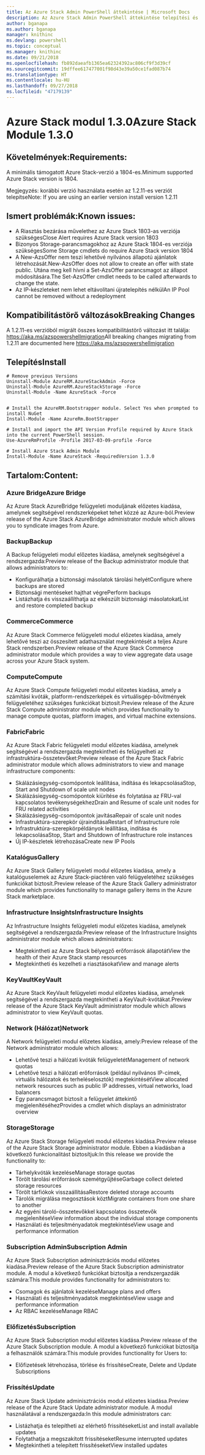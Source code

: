 ```yaml
---
title: Az Azure Stack Admin PowerShell áttekintése | Microsoft Docs
description: Az Azure Stack Admin PowerShell áttekintése telepítési és konfigurációs utasításokkal.
author: bganapa
ms.author: bganapa
manager: knithinc
ms.devlang: powershell
ms.topic: conceptual
ms.manager: knithinc
ms.date: 09/21/2018
ms.openlocfilehash: fb892daeafb1365ea62324392ac806cf9f3d39cf
ms.sourcegitcommit: 19dffee617477001f98d43e39a50ce1fad087b74
ms.translationtype: HT
ms.contentlocale: hu-HU
ms.lasthandoff: 09/27/2018
ms.locfileid: "47179139"
---
```

# <a name="azure-stack-module-130"></a><span data-ttu-id="c7bad-103">Azure Stack modul 1.3.0</span><span class="sxs-lookup"><span data-stu-id="c7bad-103">Azure Stack Module 1.3.0</span></span>

## <a name="requirements"></a><span data-ttu-id="c7bad-104">Követelmények:</span><span class="sxs-lookup"><span data-stu-id="c7bad-104">Requirements:</span></span>
<span data-ttu-id="c7bad-105">A minimális támogatott Azure Stack-verzió a 1804-es.</span><span class="sxs-lookup"><span data-stu-id="c7bad-105">Minimum supported Azure Stack version is 1804.</span></span>

<span data-ttu-id="c7bad-106">Megjegyzés: korábbi verzió használata esetén az 1.2.11-es verziót telepítse</span><span class="sxs-lookup"><span data-stu-id="c7bad-106">Note: If you are using an earlier version install version 1.2.11</span></span>

## <a name="known-issues"></a><span data-ttu-id="c7bad-107">Ismert problémák:</span><span class="sxs-lookup"><span data-stu-id="c7bad-107">Known issues:</span></span>

- <span data-ttu-id="c7bad-108">A Riasztás bezárása művelethez az Azure Stack 1803-as verziója szükséges</span><span class="sxs-lookup"><span data-stu-id="c7bad-108">Close Alert requires Azure Stack version 1803</span></span>
- <span data-ttu-id="c7bad-109">Bizonyos Storage-parancsmagokhoz az Azure Stack 1804-es verziója szükséges</span><span class="sxs-lookup"><span data-stu-id="c7bad-109">Some Storage cmdlets do require Azure Stack version 1804</span></span>
- <span data-ttu-id="c7bad-110">A New-AzsOffer nem teszi lehetővé nyilvános állapotú ajánlatok létrehozását.</span><span class="sxs-lookup"><span data-stu-id="c7bad-110">New-AzsOffer does not allow to create an offer with state public.</span></span> <span data-ttu-id="c7bad-111">Utána meg kell hívni a Set-AzsOffer parancsmagot az állapot módosítására.</span><span class="sxs-lookup"><span data-stu-id="c7bad-111">The Set-AzsOffer cmdlet needs to be called afterwards to change the state.</span></span>
- <span data-ttu-id="c7bad-112">Az IP-készleteket nem lehet eltávolítani újratelepítés nélkül</span><span class="sxs-lookup"><span data-stu-id="c7bad-112">An IP Pool cannot be removed without a redeployment</span></span>

## <a name="breaking-changes"></a><span data-ttu-id="c7bad-113">Kompatibilitástörő változások</span><span class="sxs-lookup"><span data-stu-id="c7bad-113">Breaking Changes</span></span>
<span data-ttu-id="c7bad-114">A 1.2.11-es verzióból migrált összes kompatibilitástörő változást itt találja: https://aka.ms/azspowershellmigration</span><span class="sxs-lookup"><span data-stu-id="c7bad-114">All breaking changes migrating from 1.2.11 are documented here https://aka.ms/azspowershellmigration</span></span>

## <a name="install"></a><span data-ttu-id="c7bad-115">Telepítés</span><span class="sxs-lookup"><span data-stu-id="c7bad-115">Install</span></span>
```
# Remove previous Versions
Uninstall-Module AzureRM.AzureStackAdmin -Force
Uninstall-Module AzureRM.AzureStackStorage -Force
Uninstall-Module -Name AzureStack -Force 


# Install the AzureRM.Bootstrapper module. Select Yes when prompted to install NuGet
Install-Module -Name AzureRm.BootStrapper

# Install and import the API Version Profile required by Azure Stack into the current PowerShell session.
Use-AzureRmProfile -Profile 2017-03-09-profile -Force

# Install Azure Stack Admin Module
Install-Module -Name AzureStack -RequiredVersion 1.3.0
```
## <a name="content"></a><span data-ttu-id="c7bad-116">Tartalom:</span><span class="sxs-lookup"><span data-stu-id="c7bad-116">Content:</span></span>
### <a name="azure-bridge"></a><span data-ttu-id="c7bad-117">Azure Bridge</span><span class="sxs-lookup"><span data-stu-id="c7bad-117">Azure Bridge</span></span>
<span data-ttu-id="c7bad-118">Az Azure Stack AzureBridge felügyeleti moduljának előzetes kiadása, amelynek segítségével rendszerképeket tehet közzé az Azure-ból.</span><span class="sxs-lookup"><span data-stu-id="c7bad-118">Preview release of the Azure Stack AzureBridge administrator module which allows you to syndicate images from Azure.</span></span>

### <a name="backup"></a><span data-ttu-id="c7bad-119">Backup</span><span class="sxs-lookup"><span data-stu-id="c7bad-119">Backup</span></span>
<span data-ttu-id="c7bad-120">A Backup felügyeleti modul előzetes kiadása, amelynek segítségével a rendszergazda:</span><span class="sxs-lookup"><span data-stu-id="c7bad-120">Preview release of the Backup administrator module that allows administrators to:</span></span>
- <span data-ttu-id="c7bad-121">Konfigurálhatja a biztonsági másolatok tárolási helyét</span><span class="sxs-lookup"><span data-stu-id="c7bad-121">Configure where backups are stored</span></span>
- <span data-ttu-id="c7bad-122">Biztonsági mentéseket hajthat végre</span><span class="sxs-lookup"><span data-stu-id="c7bad-122">Perform backups</span></span>
- <span data-ttu-id="c7bad-123">Listázhatja és visszaállíthatja az elkészült biztonsági másolatokat</span><span class="sxs-lookup"><span data-stu-id="c7bad-123">List and restore completed backup</span></span>

### <a name="commerce"></a><span data-ttu-id="c7bad-124">Commerce</span><span class="sxs-lookup"><span data-stu-id="c7bad-124">Commerce</span></span>
<span data-ttu-id="c7bad-125">Az Azure Stack Commerce felügyeleti modul előzetes kiadása, amely lehetővé teszi az összesített adathasználat megtekintését a teljes Azure Stack rendszerben.</span><span class="sxs-lookup"><span data-stu-id="c7bad-125">Preview release of the Azure Stack Commerce administrator module which provides a way to view aggregate data usage across your Azure Stack system.</span></span>

### <a name="compute"></a><span data-ttu-id="c7bad-126">Compute</span><span class="sxs-lookup"><span data-stu-id="c7bad-126">Compute</span></span>
<span data-ttu-id="c7bad-127">Az Azure Stack Compute felügyeleti modul előzetes kiadása, amely a számítási kvóták, platform-rendszerképek és virtuálisgép-bővítmények felügyeletéhez szükséges funkciókat biztosít.</span><span class="sxs-lookup"><span data-stu-id="c7bad-127">Preview release of the Azure Stack Compute administrator module which provides functionality to manage compute quotas, platform images, and virtual machine extensions.</span></span>

### <a name="fabric"></a><span data-ttu-id="c7bad-128">Fabric</span><span class="sxs-lookup"><span data-stu-id="c7bad-128">Fabric</span></span>
<span data-ttu-id="c7bad-129">Az Azure Stack Fabric felügyeleti modul előzetes kiadása, amelynek segítségével a rendszergazda megtekintheti és felügyelheti az infrastruktúra-összetevőket:</span><span class="sxs-lookup"><span data-stu-id="c7bad-129">Preview release of the Azure Stack Fabric administrator module which allows administrators to view and manage infrastructure components:</span></span>
- <span data-ttu-id="c7bad-130">Skálázásiegység-csomópontok leállítása, indítása és lekapcsolása</span><span class="sxs-lookup"><span data-stu-id="c7bad-130">Stop, Start and Shutdown of scale unit nodes</span></span>
- <span data-ttu-id="c7bad-131">Skálázásiegység-csomópontok kiürítése és folytatása az FRU-val kapcsolatos tevékenységekhez</span><span class="sxs-lookup"><span data-stu-id="c7bad-131">Drain and Resume of scale unit nodes for FRU related activities</span></span>
- <span data-ttu-id="c7bad-132">Skálázásiegység-csomópontok javítása</span><span class="sxs-lookup"><span data-stu-id="c7bad-132">Repair of scale unit nodes</span></span>
- <span data-ttu-id="c7bad-133">Infrastruktúra-szerepkör újraindítása</span><span class="sxs-lookup"><span data-stu-id="c7bad-133">Restart of Infrastructure role</span></span>
- <span data-ttu-id="c7bad-134">Infrastruktúra-szerepkörpéldányok leállítása, indítása és lekapcsolása</span><span class="sxs-lookup"><span data-stu-id="c7bad-134">Stop, Start and Shutdown of Infrastructure role instances</span></span>
- <span data-ttu-id="c7bad-135">Új IP-készletek létrehozása</span><span class="sxs-lookup"><span data-stu-id="c7bad-135">Create new IP Pools</span></span>


### <a name="gallery"></a><span data-ttu-id="c7bad-136">Katalógus</span><span class="sxs-lookup"><span data-stu-id="c7bad-136">Gallery</span></span>
<span data-ttu-id="c7bad-137">Az Azure Stack Gallery felügyeleti modul előzetes kiadása, amely a katalóguselemek az Azure Stack-piactéren való felügyeletéhez szükséges funkciókat biztosít.</span><span class="sxs-lookup"><span data-stu-id="c7bad-137">Preview release of the Azure Stack Gallery administrator module which provides functionality to manage gallery items in the Azure Stack marketplace.</span></span>

### <a name="infrastructure-insights"></a><span data-ttu-id="c7bad-138">Infrastructure Insights</span><span class="sxs-lookup"><span data-stu-id="c7bad-138">Infrastructure Insights</span></span>
<span data-ttu-id="c7bad-139">Az Infrastructure Insights felügyeleti modul előzetes kiadása, amelynek segítségével a rendszergazda:</span><span class="sxs-lookup"><span data-stu-id="c7bad-139">Preview release of the Infrastructure Insights administrator module which allows administrators:</span></span>
- <span data-ttu-id="c7bad-140">Megtekintheti az Azure Stack bélyegző erőforrások állapotát</span><span class="sxs-lookup"><span data-stu-id="c7bad-140">View the health of their Azure Stack stamp resources</span></span>
- <span data-ttu-id="c7bad-141">Megtekintheti és kezelheti a riasztásokat</span><span class="sxs-lookup"><span data-stu-id="c7bad-141">View and manage alerts</span></span>

### <a name="keyvault"></a><span data-ttu-id="c7bad-142">KeyVault</span><span class="sxs-lookup"><span data-stu-id="c7bad-142">KeyVault</span></span>
<span data-ttu-id="c7bad-143">Az Azure Stack KeyVault felügyeleti modul előzetes kiadása, amelynek segítségével a rendszergazda megtekintheti a KeyVault-kvótákat.</span><span class="sxs-lookup"><span data-stu-id="c7bad-143">Preview release of the Azure Stack KeyVault administrator module which allows administrator to view KeyVault quotas.</span></span>

### <a name="network"></a><span data-ttu-id="c7bad-144">Network (Hálózat)</span><span class="sxs-lookup"><span data-stu-id="c7bad-144">Network</span></span>
<span data-ttu-id="c7bad-145">A Network felügyeleti modul előzetes kiadása, amely:</span><span class="sxs-lookup"><span data-stu-id="c7bad-145">Preview release of the Network administrator module which allows:</span></span>
- <span data-ttu-id="c7bad-146">Lehetővé teszi a hálózati kvóták felügyeletét</span><span class="sxs-lookup"><span data-stu-id="c7bad-146">Management of network quotas</span></span>
- <span data-ttu-id="c7bad-147">Lehetővé teszi a hálózati erőforrások (például nyilvános IP-címek, virtuális hálózatok és terheléselosztók) megtekintését</span><span class="sxs-lookup"><span data-stu-id="c7bad-147">View allocated network resources such as public IP addresses, virtual networks, load balancers</span></span>
- <span data-ttu-id="c7bad-148">Egy parancsmagot biztosít a felügyelet áttekintő megjelenítéséhez</span><span class="sxs-lookup"><span data-stu-id="c7bad-148">Provides a cmdlet which displays an administrator overview</span></span>

### <a name="storage"></a><span data-ttu-id="c7bad-149">Storage</span><span class="sxs-lookup"><span data-stu-id="c7bad-149">Storage</span></span>
<span data-ttu-id="c7bad-150">Az Azure Stack Storage felügyeleti modul előzetes kiadása.</span><span class="sxs-lookup"><span data-stu-id="c7bad-150">Preview release of the Azure Stack Storage administrator module.</span></span>  <span data-ttu-id="c7bad-151">Ebben a kiadásban a következő funkcionalitást biztosítjuk:</span><span class="sxs-lookup"><span data-stu-id="c7bad-151">In this release we provide the functionality to:</span></span>
- <span data-ttu-id="c7bad-152">Tárhelykvóták kezelése</span><span class="sxs-lookup"><span data-stu-id="c7bad-152">Manage storage quotas</span></span>
- <span data-ttu-id="c7bad-153">Törölt tárolási erőforrások szemétgyűjtése</span><span class="sxs-lookup"><span data-stu-id="c7bad-153">Garbage collect deleted storage resources</span></span>
- <span data-ttu-id="c7bad-154">Törölt tárfiókok visszaállítása</span><span class="sxs-lookup"><span data-stu-id="c7bad-154">Restore deleted storage accounts</span></span>
- <span data-ttu-id="c7bad-155">Tárolók migrálása megosztások közt</span><span class="sxs-lookup"><span data-stu-id="c7bad-155">Migrate containers from one share to another</span></span>
- <span data-ttu-id="c7bad-156">Az egyéni tároló-összetevőkkel kapcsolatos összetevők megjelenítése</span><span class="sxs-lookup"><span data-stu-id="c7bad-156">View information about the individual storage components</span></span>
- <span data-ttu-id="c7bad-157">Használati és teljesítményadatok megtekintése</span><span class="sxs-lookup"><span data-stu-id="c7bad-157">View usage and performance information</span></span>

### <a name="subscription-admin"></a><span data-ttu-id="c7bad-158">Subscription Admin</span><span class="sxs-lookup"><span data-stu-id="c7bad-158">Subscription Admin</span></span>
<span data-ttu-id="c7bad-159">Az Azure Stack Subscription adminisztrációs modul előzetes kiadása.</span><span class="sxs-lookup"><span data-stu-id="c7bad-159">Preview release of the Azure Stack Subscription administrator module.</span></span>  <span data-ttu-id="c7bad-160">A modul a következő funkciókat biztosítja a rendszergazdák számára:</span><span class="sxs-lookup"><span data-stu-id="c7bad-160">This module provides functionality for administrators to:</span></span>
- <span data-ttu-id="c7bad-161">Csomagok és ajánlatok kezelése</span><span class="sxs-lookup"><span data-stu-id="c7bad-161">Manage plans and offers</span></span>
- <span data-ttu-id="c7bad-162">Használati és teljesítményadatok megtekintése</span><span class="sxs-lookup"><span data-stu-id="c7bad-162">View usage and performance information</span></span>
- <span data-ttu-id="c7bad-163">Az RBAC kezelése</span><span class="sxs-lookup"><span data-stu-id="c7bad-163">Manage RBAC</span></span>

### <a name="subscription"></a><span data-ttu-id="c7bad-164">Előfizetés</span><span class="sxs-lookup"><span data-stu-id="c7bad-164">Subscription</span></span>
<span data-ttu-id="c7bad-165">Az Azure Stack Subscription modul előzetes kiadása.</span><span class="sxs-lookup"><span data-stu-id="c7bad-165">Preview release of the Azure Stack Subscription module.</span></span>  <span data-ttu-id="c7bad-166">A modul a következő funkciókat biztosítja a felhasználók számára:</span><span class="sxs-lookup"><span data-stu-id="c7bad-166">This module provides functionality for Users to:</span></span>
- <span data-ttu-id="c7bad-167">Előfizetések létrehozása, törlése és frissítése</span><span class="sxs-lookup"><span data-stu-id="c7bad-167">Create, Delete and Update Subscriptions</span></span>

### <a name="update"></a><span data-ttu-id="c7bad-168">Frissítés</span><span class="sxs-lookup"><span data-stu-id="c7bad-168">Update</span></span>
<span data-ttu-id="c7bad-169">Az Azure Stack Update adminisztrációs modul előzetes kiadása.</span><span class="sxs-lookup"><span data-stu-id="c7bad-169">Preview release of the Azure Stack Update administrator module.</span></span>  <span data-ttu-id="c7bad-170">A modul használatával a rendszergazda:</span><span class="sxs-lookup"><span data-stu-id="c7bad-170">In this module administrators can:</span></span>
- <span data-ttu-id="c7bad-171">Listázhatja és telepítheti az elérhető frissítéseket</span><span class="sxs-lookup"><span data-stu-id="c7bad-171">List and install available updates</span></span>
- <span data-ttu-id="c7bad-172">Folytathatja a megszakított frissítéseket</span><span class="sxs-lookup"><span data-stu-id="c7bad-172">Resume interrupted updates</span></span>
- <span data-ttu-id="c7bad-173">Megtekintheti a telepített frissítéseket</span><span class="sxs-lookup"><span data-stu-id="c7bad-173">View installed updates</span></span>
